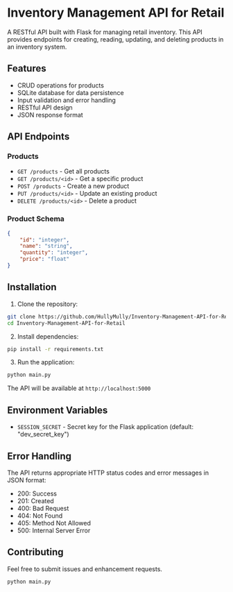 # Inventory Management API for Retail

A RESTful API built with Flask for managing retail inventory. This API provides endpoints for creating, reading, updating, and deleting products in an inventory system.

## Features

- CRUD operations for products
- SQLite database for data persistence
- Input validation and error handling
- RESTful API design
- JSON response format

## API Endpoints

### Products

- `GET /products` - Get all products
- `GET /products/<id>` - Get a specific product
- `POST /products` - Create a new product
- `PUT /products/<id>` - Update an existing product
- `DELETE /products/<id>` - Delete a product

### Product Schema

```json
{
    "id": "integer",
    "name": "string",
    "quantity": "integer",
    "price": "float"
}
```

## Installation

1. Clone the repository:
```bash
git clone https://github.com/HullyMully/Inventory-Management-API-for-Retail.git
cd Inventory-Management-API-for-Retail
```

2. Install dependencies:
```bash
pip install -r requirements.txt
```

3. Run the application:
```bash
python main.py
```

The API will be available at `http://localhost:5000`

## Environment Variables

- `SESSION_SECRET` - Secret key for the Flask application (default: "dev_secret_key")

## Error Handling

The API returns appropriate HTTP status codes and error messages in JSON format:

- 200: Success
- 201: Created
- 400: Bad Request
- 404: Not Found
- 405: Method Not Allowed
- 500: Internal Server Error

## Contributing

Feel free to submit issues and enhancement requests.

```bash
python main.py
